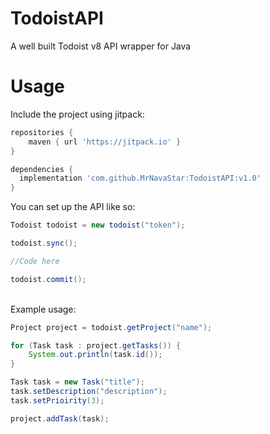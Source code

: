 # TodoistAPI
A well built Todoist v8 API wrapper for Java

# Usage
Include the project using jitpack:
```gradle
repositories {
    maven { url 'https://jitpack.io' }
}

dependencies {
  implementation 'com.github.MrNavaStar:TodoistAPI:v1.0'
}
```
You can set up the API like so:

```java
Todoist todoist = new todoist("token");

todoist.sync();

//Code here

todoist.commit();
```
\
Example usage:
```java
Project project = todoist.getProject("name");

for (Task task : project.getTasks()) {
    System.out.println(task.id());
}

Task task = new Task("title");
task.setDescription("description");
task.setPrioirity(3);

project.addTask(task);
```
